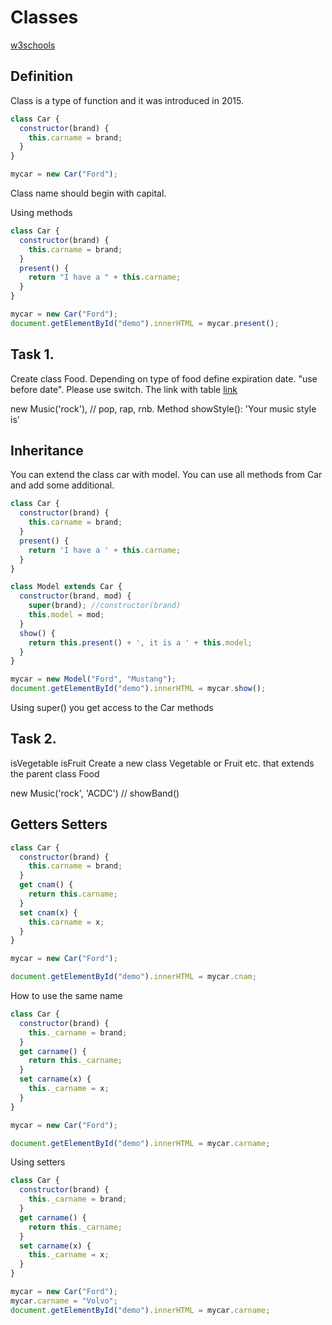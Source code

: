 # Classes

[w3schools](https://www.w3schools.com/js/js_classes.asp)

## Definition
Class is a type of function and it was introduced in 2015.

```javascript
class Car {
  constructor(brand) {
    this.carname = brand;
  }
}

mycar = new Car("Ford");
```
Class name should begin with capital.

Using methods

```javascript
class Car {
  constructor(brand) {
    this.carname = brand;
  }
  present() {
    return "I have a " + this.carname;
  }
}

mycar = new Car("Ford");
document.getElementById("demo").innerHTML = mycar.present();
```

## Task 1.
Create class Food. Depending on type of food define expiration date. "use before date". Please use switch. The link with table [link](https://food.unl.edu/food-storage-chart-cupboardpantry-refrigerator-and-freezer)

new Music('rock'), // pop, rap, rnb. Method showStyle(): 'Your music style is'

## Inheritance
You can extend the class car with model. You can use all methods from Car and add some additional.
```javascript
class Car {
  constructor(brand) {
    this.carname = brand;
  }
  present() {
    return 'I have a ' + this.carname;
  }
}

class Model extends Car {
  constructor(brand, mod) {
    super(brand); //constructor(brand)
    this.model = mod;
  }
  show() {
    return this.present() + ', it is a ' + this.model;
  }
}

mycar = new Model("Ford", "Mustang");
document.getElementById("demo").innerHTML = mycar.show();

```
Using super() you get access to the Car methods

## Task 2.
isVegetable
isFruit
Create a new class Vegetable or Fruit etc. that extends the parent class Food

new Music('rock', 'ACDC') // showBand()


## Getters Setters
```javascript
class Car {
  constructor(brand) {
    this.carname = brand;
  }
  get cnam() {
    return this.carname;
  }
  set cnam(x) {
    this.carname = x;
  }
}

mycar = new Car("Ford");

document.getElementById("demo").innerHTML = mycar.cnam; 
```

How to use the same name
```javascript
class Car {
  constructor(brand) {
    this._carname = brand;
  }
  get carname() {
    return this._carname;
  }
  set carname(x) {
    this._carname = x;
  }
}

mycar = new Car("Ford");

document.getElementById("demo").innerHTML = mycar.carname; 
```

Using setters
```javascript
class Car {
  constructor(brand) {
    this._carname = brand;
  }
  get carname() {
    return this._carname;
  }
  set carname(x) {
    this._carname = x;
  }
}

mycar = new Car("Ford");
mycar.carname = "Volvo";
document.getElementById("demo").innerHTML = mycar.carname; 
```

